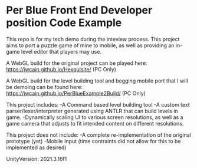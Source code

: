 # Per Blue Front End Developer position Code Example

This repo is for my tech demo during the inteview process. This project aims to port a puzzle game of mine to mobile, as well as providing an in-game level editor that players may use.

A WebGL build for the original project can be played here: https://jwcain.github.io/Hexquisite/ (PC Only)

A WebGL build  for the level building tool and begging mobile port that I will be demoing can be found here: https://jwcain.github.io/PerBlueExample2Build/ (PC Only)

This project includes:
-A Command based level building tool
-A custom text parser/lexer/interpreter generated using ANTLR that can build levels in game.
-Dynamically scaling UI to various screen resolutions, as well as a game camera that adjusts to fit intended content on different resolutions.
  
  
This project does not include:
-A complete re-implementation of the original prototype (yet)
-Mobile Input (time contraints did not allow for this to be implemented as desired)
  


UnityVersion: 2021.3.16f1

